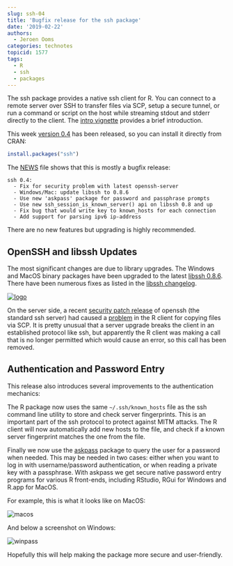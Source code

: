 ```yaml
---
slug: ssh-04
title: 'Bugfix release for the ssh package'
date: '2019-02-22'
authors:
  - Jeroen Ooms
categories: technotes
topicid: 1577
tags:
  - R
  - ssh
  - packages
---
```


The ssh package provides a native ssh client for R. You can connect to a remote server over SSH to transfer files via SCP, setup a secure tunnel, or run a command or script on the host while streaming stdout and stderr directly to the client. The [intro vignette](https://cran.r-project.org/web/packages/ssh/vignettes/intro.html) provides a brief introduction.

This week [version 0.4](https://cran.r-project.org/package=ssh) has been released, so you can install it directly from CRAN:

```r
install.packages("ssh")
```

The [NEWS](https://cran.r-project.org/web/packages/ssh/NEWS) file shows that this is mostly a bugfix release:

```
ssh 0.4:
  - Fix for security problem with latest openssh-server
  - Windows/Mac: update libssh to 0.8.6
  - Use new 'askpass' package for password and passphrase prompts
  - Use new ssh_session_is_known_server() api on libssh 0.8 and up
  - Fix bug that would write key to known_hosts for each connection
  - Add support for parsing ipv6 ip-address
```

There are no new features but upgrading is highly recommended.

## OpenSSH and libssh Updates


The most significant changes are due to library upgrades. The Windows and MacOS binary packages have been upgraded to the latest [libssh 0.8.6](https://www.libssh.org/2018/12/24/libssh-0-8-6-xmas-edition/). There have been numerous fixes as listed in the [libssh changelog](https://git.libssh.org/projects/libssh.git/tree/ChangeLog?h=libssh-0.8.6).

[![logo](https://www.libssh.org/wp-content/uploads/2015/01/libssh2.png)](https://www.libssh.org)


On the server side, a recent [security patch release](https://changelogs.ubuntu.com/changelogs/pool/main/o/openssh/openssh_7.2p2-4ubuntu2.7/changelog) of openssh (the standard ssh server) had caused a [problem](https://github.com/ropensci/ssh/issues/20) in the R client for copying files via SCP. It is pretty unusual that a server upgrade breaks the client in an established protocol like ssh, but apparently the R client was making a call that is no longer permitted which would cause an error, so this call has been removed.

## Authentication and Password Entry

This release also introduces several improvements to the authentication mechanics:

The R package now uses the same `~/.ssh/known_hosts` file as the ssh command line utility to store and check server fingerprints. This is an important part of the ssh protocol to protect against MITM attacks. The R client will now automatically add new hosts to the file, and check if a known server fingerprint matches the one from the file.

Finally we now use the [askpass](https://github.com/jeroen/askpass#readme) package to query the user for a password when needed. This may be needed in two cases: either when you want to log in with username/password authentication, or when reading a private key with a passphrase. With askpass we get secure native password entry programs for various R front-ends, including RStudio, RGui for Windows and R.app for MacOS.

For example, this is what it looks like on MacOS:

![macos](https://i.imgur.com/DlZtQrm.png)

And below a screenshot on Windows:

![winpass](https://i.imgur.com/VNmDmUO.png)


Hopefully this will help making the package more secure and user-friendly.
